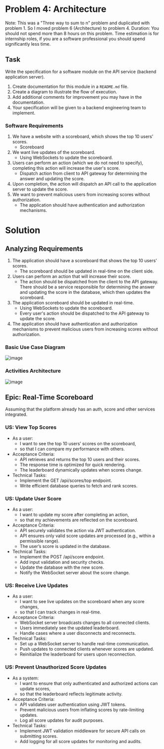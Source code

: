 # Problem 4: Architecture

Note: This was a "Three way to sum to n" problem and duplicated with problem 1. So I moved problem 6 (Architecture) to problem 4.
Duration: You should not spend more than 8 hours on this problem.
Time estimation is for internship roles, if you are a software professional you should spend significantly less time.

## Task

Write the specification for a software module on the API service (backend application server).

1. Create documentation for this module in a `README.md` file.
2. Create a diagram to illustrate the flow of execution.
3. Add additional comments for improvement you may have in the documentation.
4. Your specification will be given to a backend engineering team to implement.

### Software Requirements

1. We have a website with a scoreboard, which shows the top 10 users' scores.
   - Scoreboard
2. We want live updates of the scoreboard.
   - Using WebSockets to update the scoreboard.
3. Users can perform an action (which we do not need to specify), completing this action will increase the user's score.
   - Dispatch action from client to API gateway for determining the answer and updating the score.
4. Upon completion, the action will dispatch an API call to the application server to update the score.
5. We want to prevent malicious users from increasing scores without authorization.
   - The application should have authentication and authorization mechanisms.

# Solution

## Analyzing Requirements

1. The application should have a scoreboard that shows the top 10 users' scores.
   - The scoreboard should be updated in real-time on the client side.
2. Users can perform an action that will increase their score.
   - The action should be dispatched from the client to the API gateway. There should be a service responsible for determining the answer and updating the score in the database, which then updates the scoreboard.
3. The application scoreboard should be updated in real-time.
   - Using WebSockets to update the scoreboard.
   - Every user's action should be dispatched to the API gateway to update the score.
4. The application should have authentication and authorization mechanisms to prevent malicious users from increasing scores without authorization.

### Basic Use Case Diagram

![image](https://github.com/user-attachments/assets/2480078e-4f17-4c75-ac53-08a22755e177)

### Activities Architecture

![image](https://github.com/user-attachments/assets/6cbd541d-c69f-4618-9d93-700ae3e39c68)

## Epic: Real-Time Scoreboard

Assuming that the platform already has an auth, score and other services integrated.

### US: View Top Scores

- As a user:
  - I want to see the top 10 users’ scores on the scoreboard,
  - so that I can compare my performance with others.
- Acceptance Criteria:
  - API retrieves and returns the top 10 users and their scores.
  - The response time is optimized for quick rendering.
  - The leaderboard dynamically updates when scores change.
- Technical Tasks:
  - Implement the GET /api/scores/top endpoint.
  - Write efficient database queries to fetch and rank scores.

### US: Update User Score

- As a user:
  - I want to update my score after completing an action,
  - so that my achievements are reflected on the scoreboard.
- Acceptance Criteria:
  - API securely validates the action via JWT authentication.
  - API ensures only valid score updates are processed (e.g., within a permissible range).
  - The user’s score is updated in the database.
- Technical Tasks:
  - Implement the POST /api/score endpoint.
  - Add input validation and security checks.
  - Update the database with the new score.
  - Notify the WebSocket server about the score change.

### US: Receive Live Updates

- As a user:
  - I want to see live updates on the scoreboard when any score changes,
  - so that I can track changes in real-time.
- Acceptance Criteria:
  - WebSocket server broadcasts changes to all connected clients.
  - Users immediately see the updated leaderboard.
  - Handle cases where a user disconnects and reconnects.
- Technical Tasks:
  - Set up a WebSocket server to handle real-time communication.
  - Push updates to connected clients whenever scores are updated.
  - Reinitialize the leaderboard for users upon reconnection.

### US: Prevent Unauthorized Score Updates

- As a system:
  - I want to ensure that only authenticated and authorized actions can update scores,
  - so that the leaderboard reflects legitimate activity.
- Acceptance Criteria:
  - API validates user authentication using JWT tokens.
  - Prevent malicious users from inflating scores by rate-limiting updates.
  - Log all score updates for audit purposes.
- Technical Tasks:
  - Implement JWT validation middleware for secure API calls on submitting scores.
  - Add logging for all score updates for monitoring and audits.
